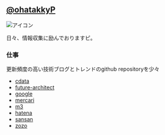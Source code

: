 ## [@ohatakkyP](https://twitter.com/ohatakkyP)

![アイコン](https://pbs.twimg.com/profile_images/1311648413960695809/iquaXdoD_400x400.jpg "ohatakkyP")


日々、情報収集に励んでおりますピ。


### 仕事
更新頻度の高い技術ブログとトレンドのgithub repositoryを少々
- [cdata](https://www.cdatablog.jp)
- [future-architect](https://future-architect.github.io)
- [google](https://developers-jp.googleblog.com)
- [mercari](https://engineering.mercari.com/blog)
- [m3](https://www.m3tech.blog)
- [hatena](https://developer.hatenastaff.com)
- [sansan](https://buildersbox.corp-sansan.com)
- [zozo](https://techblog.zozo.com)
